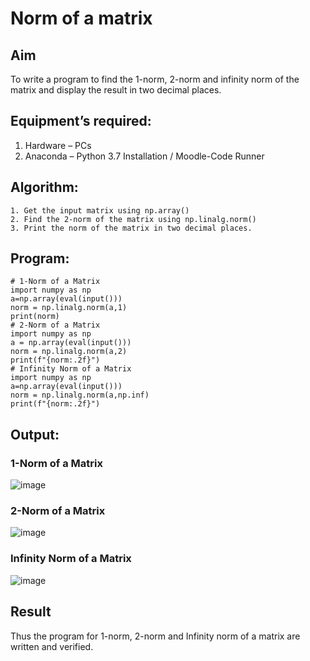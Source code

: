 # Norm of a matrix
## Aim
To write a program to find the 1-norm, 2-norm and infinity norm of the matrix and display the result in two decimal places.
## Equipment’s required:
1.	Hardware – PCs
2.	Anaconda – Python 3.7 Installation / Moodle-Code Runner
## Algorithm:
	1. Get the input matrix using np.array()   
    2. Find the 2-norm of the matrix using np.linalg.norm()
	3. Print the norm of the matrix in two decimal places.
## Program:
```
# 1-Norm of a Matrix
import numpy as np
a=np.array(eval(input()))
norm = np.linalg.norm(a,1)
print(norm)
# 2-Norm of a Matrix
import numpy as np
a = np.array(eval(input()))
norm = np.linalg.norm(a,2)
print(f"{norm:.2f}")
# Infinity Norm of a Matrix
import numpy as np
a=np.array(eval(input()))
norm = np.linalg.norm(a,np.inf)
print(f"{norm:.2f}")

```
## Output:
### 1-Norm of a Matrix
![image](https://github.com/user-attachments/assets/8502fde4-0d3e-47fc-887a-f040f9608b7c)


### 2-Norm of a Matrix
![image](https://github.com/user-attachments/assets/5022491b-dc59-41ee-90f7-64cebd33328d)


### Infinity Norm of a Matrix
![image](https://github.com/user-attachments/assets/ea50e08a-4758-4f71-b03e-e7533a37cf1a)


## Result
Thus the program for 1-norm, 2-norm and Infinity norm of a matrix are written and verified.
